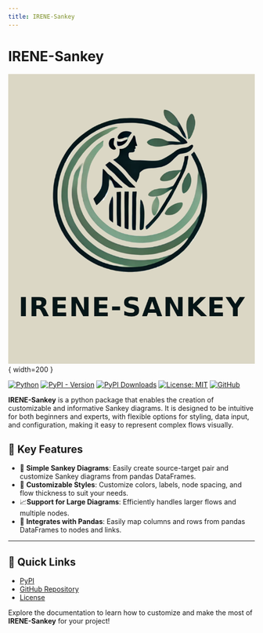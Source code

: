 ```yaml
---
title: IRENE-Sankey
---
```


# IRENE-Sankey

![Irene Flyer](assets/irene-flyer.png){ width=200 }

[![Python](https://img.shields.io/badge/Python-3.8%2B-darkcyan)](https://pypi.org/project/irene-sankey/)
[![PyPI - Version](https://img.shields.io/pypi/v/irene-sankey?label=PyPI%20Version&color=green)](https://pypi.org/project/irene-sankey/)
[![PyPI Downloads](https://static.pepy.tech/badge/irene-sankey)](https://pepy.tech/projects/irene-sankey)
[![License: MIT](https://img.shields.io/badge/License-MIT-orange.svg)](https://github.com/fox-techniques/irene-sankey/blob/main/LICENSE)
[![GitHub](https://img.shields.io/badge/GitHub-irene--sankey-181717?logo=github)](https://github.com/fox-techniques/irene-sankey)


**IRENE-Sankey** is a python package that enables the creation of customizable and informative Sankey diagrams. It is designed to be intuitive for both beginners and experts, with flexible options for styling, data input, and configuration, making it easy to represent complex flows visually.


## 🌟 Key Features

- 🎋 **Simple Sankey Diagrams**: Easily create source-target pair and customize Sankey diagrams from pandas DataFrames.
- 🎨 **Customizable Styles**: Customize colors, labels, node spacing, and flow thickness to suit your needs.
- 📈**Support for Large Diagrams**: Efficiently handles larger flows and multiple nodes.
- 🧮 **Integrates with Pandas**: Easily map columns and rows from pandas DataFrames to nodes and links.
---

## 🔗 Quick Links

- [PyPI](https://pypi.org/project/irene-sankey)
- [GitHub Repository](https://github.com/fox-techniques/irene-sankey)
- [License](https://github.com/fox-techniques/irene-sankey/blob/main/LICENSE)

Explore the documentation to learn how to customize and make the most of **IRENE-Sankey** for your project!
